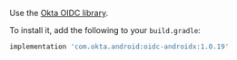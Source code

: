 Use the [Okta OIDC library](https://github.com/okta/okta-oidc-android).

To install it, add the following to your `build.gradle`:

```groovy
implementation 'com.okta.android:oidc-androidx:1.0.19'
```
